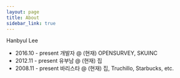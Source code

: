 ```yaml
---
layout: page
title: About
sidebar_link: true
---
```


<p class="message">
  Hanbyul Lee
</p>

- 2016.10 - present 개발자 @ (현재) OPENSURVEY, SKUINC
- 2012.11 - present 유부남 @ (현재) 집
- 2008.11 - present 바리스타 @ (현재) 집, Truchillo, Starbucks, etc.